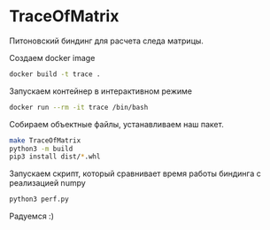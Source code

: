 # TraceOfMatrix
Питоновский биндинг для расчета следа матрицы. 

Создаем docker image 
```bash
docker build -t trace .
```

Запускаем контейнер в интерактивном режиме
```bash
docker run --rm -it trace /bin/bash
```

Собираем объектные файлы, устанавливаем наш пакет.
```bash
make TraceOfMatrix
python3 -m build
pip3 install dist/*.whl
```

Запускаем скрипт, который сравнивает время работы биндинга с реализацией numpy
```bash
python3 perf.py
```

Радуемся :)
